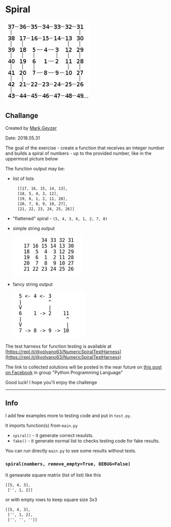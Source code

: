 

# Spiral 

![#1](images/big_spiral.jpg?raw=true)   

## Challange 

Created by [Mark Geyzer](https://www.facebook.com/Mark.Geyzer)

Date: 2018.05.31


The goal of the exercise - create a function that receives an integer number and builds a spiral of numbers - up to the provided number, like in the uppermost picture below

The function output may be:

- list of lists
    
        [[17, 16, 15, 14, 13],
        [18, 5, 4, 3, 12],
        [19, 6, 1, 2, 11, 28],
        [20, 7, 8, 9, 10, 27],
        [21, 22, 23, 24, 25, 26]]

- "flattened" spiral - `(5, 4, 3, 6, 1, 2, 7, 8)`

- simple string output

    ![#1](images/right_image.jpg?raw=true)   

- fancy string output

    ![#1](images/left_image.jpg?raw=true)   

The test harness for function testing is available at [https://repl.it/@volvano63/NumericSpiralTestHarness](https://repl.it/@volvano63/NumericSpiralTestHarness)

The link to collected solutions will be posted in the near future on [this post on Facebook](https://www.facebook.com/groups/python.programmers/permalink/2260989837252153/) in group "Python Programming Language" 

Good luck! I hope you'll enjoy the challenge

---

## Info

I add few examples more to testing code and put in `test.py`.

It imports function(s) from `main.py` 

- `spiral()` - it generate correct resulsts. 
- `fake()` - it generate normal list to checks testing code for fake results.

You can run directly `main.py` to see some results without tests.

### `spiral(numbers, remove_empty=True, DEBUG=False)`

It genearate square matrix (list of list) like this

    
    [[5, 4, 3],
     ['', 1, 2]] 


or with empty rows to keep square size 3x3

    
    [[5, 4, 3],
     ['', 1, 2],
     ['', '', '']]
